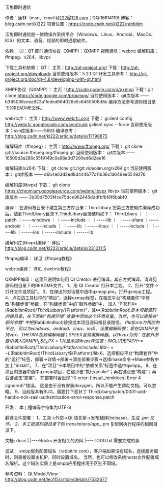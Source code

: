 玉兔即时通信

作者：康林（msn、email:kl222@126.com；QQ:16614119)
博客：blog.csdn.net/kl222
项目位置：https://code.csdn.net/kl222/rabbitim

玉兔即时通信是一款跨操作系统平台（Windows、Linux、Android、MacOs、IOS）的文本、语音、视频的即时通信软件。

依赖：
UI：QT
即时通信协议（XMPP）：QXMPP
视频通信：webrtc
编解码库：ffmpeg、x264、libvpx

下载工具和依赖：
QT：
主页：http://qt-project.org/
下载：http://qt-project.org/downloads
当前使用版本：5.2.1
QT开发工具参考：
  http://qt-project.org/doc/qt-4.8/developing-with-qt.html

XMPP协议（QXMPP）：
主页：http://code.google.com/p/qxmpp
下载：git clone  https://code.google.com/p/qxmpp/
当前使用版本：
  git库版本 —— b385036ceea623a1feded664026e5c6450508d8e
编译方法参考源码根目录下的README文件。

webrtc库：
主页：http://www.webrtc.org/
下载：
  gclient config http://webrtc.googlecode.com/svn/trunk
  gclient sync --force
当前使用版本：svn库版本——r5663
编译参考：
  http://blog.csdn.net/kl222/article/details/17198873

编解码库（ffmpeg）：
主页：http://www.ffmpeg.org/
下载：
  git clone git://source.ffmpeg.org/ffmpeg.git
当前使用版本：
  git库版本 —— 16509d3a286c55f9149c0a98e3d7200ed6d2ee16

编解码库(x264)
下载：
  git clone git://git.videolan.org/x264.git
当前使用版本：
  git库版本 —— d6b4e63d2ed8d444b77c11b36c1d646ee5549276

编解码库(libvpx)
下载：
  git clone https://chromium.googlesource.com/webm/libvpx libvpx
当前使用版本：
  git库版本 —— 3b39d7503f4ce75dce962445dddfbfb18f6babf0

编译：
在源码根目录下建立第三方库目录：ThirdLibary
把第三方依赖库编译成功后，放到ThirdLibary目录下,ThirdLibary目录结构如下：
ThirdLibary
    ｜
    ｜-----patch
    ｜-----windows
    ｜       ｜-----include
    ｜       ｜-----lib
    ｜       ｜-----share
    ｜-----android
    ｜       ｜-----include
    ｜       ｜-----lib
    ｜------linux
    ｜       ｜-----include
    ｜       ｜-----lib
    ｜------ios
             ｜------include
             ｜------lib

编解码库(libvpx)编译：
详见：http://blog.csdn.net/kl222/article/details/23101115

ffmpeg编译：
详见《ffmpeg教程》

webrtc编译：
详见《webrtc教程》

QXMPP编译：
这里只说明如何用 Qt Creator 进行编译。其它方式编译，请详见源码根目录下的README文件。
1、用 Qt Creator 打开本工程。
2、打开“文件->打开文件或项目”。
3、在弹出的对话框中选中qxmpp.pro，打开qxmpp工程。
4、点左边工具栏中的“项目”，选择qxmpp标签，在相应平台“构建套件”中修改“构建步骤”参数，在“构建步骤”中的“额外参数”中，
   加入 “PREFIX=$(RabbitImRoot)/ThirdLiabary/${Platform}”，其中$(RabbitImRoot)是本项目源码的根目录，在下面的
   “构建环境”变量中添加这个环境变量。当然，也可以直接在“额外参数”中把$(RabbitImRoot)替换成本项目源码根目录路径。
   ${Platform}为相应的平台，可以为windows、android、linux、ios
5、设置编解码器：现在QXMPP支持vpx、THEORA视频编解码器；SPEEX音频编解码器。以libvpx为例：在额外参数中填入QXMPP_USE_VPX=1
   并且添加libvpx库位置:INCLUDEPATH+=$(RabbitImRoot)/ThirdLiabary/${Platform}/include
   LIBS+=-L$(RabbitImRoot)/ThirdLiabary/${Platform}/lib
6、选择相应平台“构建套件”中的“运行”标签，部署->详情->部署->添加部署步骤->选择make命令->Make参数中加上"install"。
7、在“项目”->本项目中的“依赖关系”标签中选中qxmpp。
8、在项目浏览器中选中qxmpp项目，右键点击“执行qmake”；再右键点击“构建”；再右键点击“部署”。
   在部署时会出现":-1: error: [install_htmldocs] Error 4 (ignored)"错误。
   这是由于没有安装doxygen，所以不能产生帮助文档。可以忽略。
9、当前版本有BUG，需要打下面补丁
ThirdLibary/patch/0001-add-handle-non-sasl-authentication-error-response.patch

开发：
本工程编码字符集为UTF-8

翻译文件部署：
1、工具->外部->Qt 语言家->发布翻译(lrelease)，生成 *.pm 文件。
2、手工把源码根目录下的 translations/app_*.pm 复制到执行程序的相同目录下。

文档:
docs
  |
  |----Books      开发相关的资料
  |----TODO.txt   需要完成的事

调试：
xmpp服务配置域名（rabbitim.com），客户端如果没有域名，连接服务器时，则直接设置主机IP，同时设置域名。
当然，也可以修改系统hosts文件配置域名解析。这个域名实质上是xmpp应用程序用于区别不同域。

参考资料：
Qt Model/View： http://blog.csdn.net/leo115/article/details/7532677
